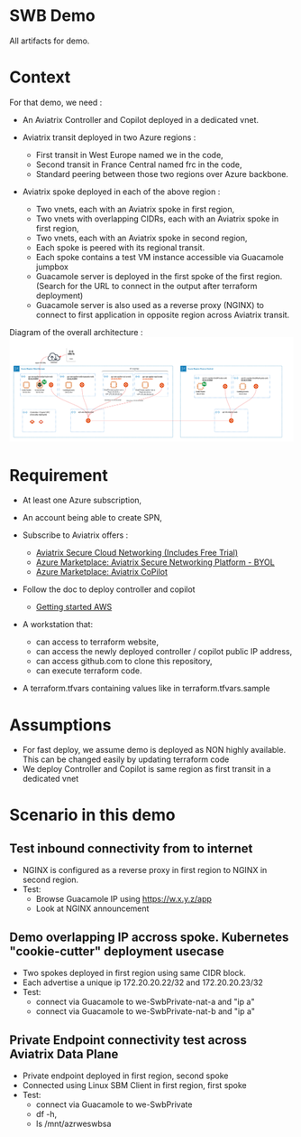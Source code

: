 # SWB Demo
All artifacts for demo.

# Context

For that demo, we need :

- An Aviatrix Controller and Copilot deployed in a dedicated vnet.

- Aviatrix transit deployed in two Azure regions :
  - First transit in West Europe named we in the code,
  - Second transit in France Central named frc in the code,
  - Standard peering between those two regions over Azure backbone.

- Aviatrix spoke deployed in each of the above region :
  - Two vnets, each with an Aviatrix spoke in first region,
  - Two vnets with overlapping CIDRs, each with an Aviatrix spoke in first region,
  - Two vnets, each with an Aviatrix spoke in second region,
  - Each spoke is peered with its regional transit.
  - Each spoke contains a test VM instance accessible via Guacamole jumpbox
  - Guacamole server is deployed in the first spoke of the first region. (Search for the URL to connect in the output after terraform deployment)
  - Guacamole server is also used as a reverse proxy (NGINX) to connect to first application in opposite region across Aviatrix transit.

Diagram of the overall architecture :
![Architecture Diagram](images/overall-diagram.png)

# Requirement

- At least one Azure subscription,
- An account being able to create SPN,
- Subscribe to Aviatrix offers :
  - [Aviatrix Secure Cloud Networking (Includes Free Trial)](https://portal.azure.com/#create/aviatrix-systems.aviatrix-controller-abu-saas) 
  - [Azure Marketplace: Aviatrix Secure Networking Platform - BYOL](https://portal.azure.com/#create/aviatrix-systems.aviatrix-bundle-payg)
  - [Azure Marketplace: Aviatrix CoPilot](https://portal.azure.com/#create/aviatrix-systems.aviatrix-copilot)
  
- Follow the doc to deploy controller and copilot
  - [Getting started AWS](https://docs.aviatrix.com/documentation/latest/getting-started/getting-started-guide-azure.html)
- A workstation that:
  - can access to terraform website,
  - can access the newly deployed controller / copilot public IP address,
  - can access github.com to clone this repository,
  - can execute terraform code.
- A terraform.tfvars containing values like in terraform.tfvars.sample
  
# Assumptions

- For fast deploy, we assume demo is deployed as NON highly available. This can be changed easily by updating terraform code
- We deploy Controller and Copilot is same region as first transit in a dedicated vnet

# Scenario in this demo

## Test inbound connectivity from to internet
- NGINX is configured as a reverse proxy in first region to NGINX in second region.
- Test:
  - Browse Guacamole IP using https://w.x.y.z/app
  - Look at NGINX announcement

## Demo overlapping IP accross spoke. Kubernetes "cookie-cutter" deployment usecase
- Two spokes deployed in first region using same CIDR block.
- Each advertise a unique ip 172.20.20.22/32 and 172.20.20.23/32
- Test:
  - connect via Guacamole to we-SwbPrivate-nat-a and "ip a"
  - connect via Guacamole to we-SwbPrivate-nat-b and "ip a"

## Private Endpoint connectivity test across Aviatrix Data Plane
- Private endpoint deployed in first region, second spoke
- Connected using Linux SBM Client in first region, first spoke
- Test: 
  - connect via Guacamole to we-SwbPrivate
  - df -h, 
  - ls /mnt/azrweswbsa